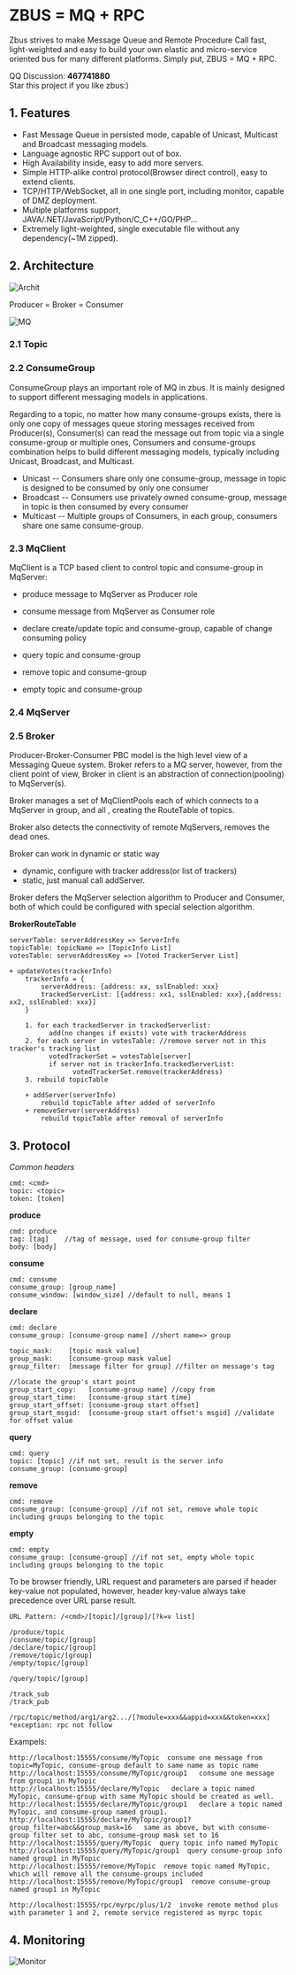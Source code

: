 # ZBUS = MQ + RPC  

Zbus strives to make Message Queue and Remote Procedure Call fast, light-weighted and easy to build your own elastic and micro-service oriented bus for many different platforms. Simply put, ZBUS = MQ + RPC.

QQ Discussion: **467741880**  
Star this project if you like zbus:)

## 1. Features

- Fast Message Queue in persisted mode, capable of Unicast, Multicast and Broadcast messaging models.
- Language agnostic RPC support out of box.
- High Availability inside, easy to add more servers.
- Simple HTTP-alike control protocol(Browser direct control), easy to extend clients.
- TCP/HTTP/WebSocket, all in one single port, including monitor, capable of DMZ deployment.
- Multiple platforms support, JAVA/.NET/JavaScript/Python/C_C++/GO/PHP... 
- Extremely light-weighted, single executable file without any dependency(~1M zipped).

 
## 2. Architecture


![Archit](https://git.oschina.net/uploads/images/2017/0517/183402_0efce626_7458.png "Archit")

Producer = Broker = Consumer


![MQ](https://git.oschina.net/uploads/images/2017/0517/183644_a160de3b_7458.png "MQ")


 
### 2.1 Topic

 
### 2.2 ConsumeGroup

ConsumeGroup plays an important role of MQ in zbus. It is mainly designed to support different messaging models in applications.

Regarding to a topic, no matter how many consume-groups exists, there is only one copy of messages queue storing messages received from Producer(s), Consumer(s) can read the message out from topic via a single consume-group or multiple ones, Consumers and consume-groups combination helps to build different messaging models, typically including Unicast, Broadcast, and Multicast.

- Unicast -- Consumers share only one consume-group, message in topic is designed to be consumed by only one consumer
- Broadcast -- Consumers use privately owned consume-group, message in topic is then consumed by every consumer
- Multicast -- Multiple groups of Consumers, in each group, consumers share one same consume-group.

 
### 2.3 MqClient

MqClient is a TCP based client to control topic and consume-group in MqServer:

- produce message to MqServer as Producer role
- consume message from MqServer as Consumer role

- declare create/update topic and consume-group, capable of change consuming policy
- query topic and consume-group
- remove topic and consume-group 
- empty topic and consume-group

 
### 2.4 MqServer


 
### 2.5 Broker

Producer-Broker-Consumer PBC model is the high level view of a Messaging Queue system.
Broker refers to a MQ server, however, from the client point of view, Broker in client is an abstraction 
of connection(pooling) to MqServer(s).

Broker manages a set of MqClientPools each of which connects to a MqServer in group, and all ,
creating the RouteTable of topics. 

Broker also detects the connectivity of remote MqServers, removes the dead ones.

Broker can work in dynamic or static way
- dynamic, configure with tracker address(or list of trackers)
- static, just manual call addServer.

Broker defers the MqServer selection algorithm to Producer and Consumer, both of which could be configured
with special selection algorithm.

 
**BrokerRouteTable**

	serverTable: serverAddressKey => ServerInfo
	topicTable: topicName => [TopicInfo List]
	votesTable: serverAddressKey => [Voted TrackerServer List]

	+ updateVotes(trackerInfo)
		trackerInfo = {
			serverAddress: {address: xx, sslEnabled: xxx}
			trackedServerList: [{address: xx1, sslEnabled: xxx},{address: xx2, sslEnabled: xxx}]
		}
		
		1. for each trackedServer in trackedServerlist:
			  add(no changes if exists) vote with trackerAddress
		2. for each server in votesTable: //remove server not in this tracker's tracking list
			  votedTrackerSet = votesTable[server] 
			  if server not in trackerInfo.trackedServerList:
					votedTrackerSet.remove(trackerAddress)
		3. rebuild topicTable
	
		+ addServer(serverInfo)
			rebuild topicTable after added of serverInfo
		+ removeServer(serverAddress)
			rebuild topicTable after removal of serverInfo
 


## 3. Protocol

*Common headers*

	cmd: <cmd>
	topic: <topic> 
	token: [token]

**produce**
	
	cmd: produce
	tag: [tag]    //tag of message, used for consume-group filter
	body: [body]

**consume**
	
	cmd: consume
	consume_group: [group_name]
	consume_window: [window_size] //default to null, means 1

**declare**

	cmd: declare
	consume_group: [consume-group name] //short name=> group
	
	topic_mask:    [topic mask value]    
	group_mask:    [consume-group mask value]
	group_filter:  [message filter for group] //filter on message's tag
	
	//locate the group's start point
	group_start_copy:   [consume-group name] //copy from
	group_start_time:   [consume-group start time]
	group_start_offset: [consume-group start offset]
	group_start_msgid:  [consume-group start offset's msgid] //validate for offset value


**query**

	cmd: query
	topic: [topic] //if not set, result is the server info
	consume_group: [consume-group]

**remove**
	
	cmd: remove
	consume_group: [consume-group] //if not set, remove whole topic including groups belonging to the topic

**empty**
	
	cmd: empty
	consume_group: [consume-group] //if not set, empty whole topic including groups belonging to the topic


To be browser friendly, URL request and parameters are parsed if header key-value not populated, however,
header key-value always take precedence over URL parse result.

	URL Pattern: /<cmd>/[topic]/[group]/[?k=v list]
	
	/produce/topic
	/consume/topic/[group]
	/declare/topic/[group]
	/remove/topic/[group] 
	/empty/topic/[group]
	
	/query/topic/[group] 
	
	/track_sub
	/track_pub
	
	/rpc/topic/method/arg1/arg2.../[?module=xxx&&appid=xxx&&token=xxx]  *exception: rpc not follow 


Exampels:

	http://localhost:15555/consume/MyTopic  consume one message from topic=MyTopic, consume-group default to same name as topic name
	http://localhost:15555/consume/MyTopic/group1   consume one message from group1 in MyTopic
	http://localhost:15555/declare/MyTopic   declare a topic named MyTopic, consume-group with same MyTopic should be created as well.
	http://localhost:15555/declare/MyTopic/group1   declare a topic named MyTopic, and consume-group named group1.
	http://localhost:15555/declare/MyTopic/group1?group_filter=abc&&group_mask=16   same as above, but with consume-group filter set to abc, consume-group mask set to 16
	http://localhost:15555/query/MyTopic  query topic info named MyTopic
	http://localhost:15555/query/MyTopic/group1  query consume-group info named group1 in MyTopic
	http://localhost:15555/remove/MyTopic  remove topic named MyTopic, which will remove all the consume-groups included
	http://localhost:15555/remove/MyTopic/group1  remove consume-group named group1 in MyTopic
	
	http://localhost:15555/rpc/myrpc/plus/1/2  invoke remote method plus with parameter 1 and 2, remote service registered as myrpc topic



  

## 4. Monitoring

![Monitor](https://git.oschina.net/uploads/images/2017/0517/184806_39bb1fc9_7458.png "Monitor")
 
